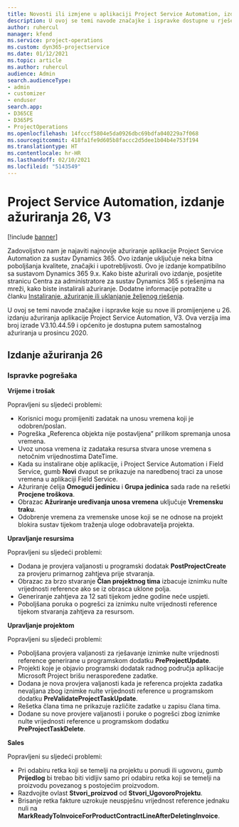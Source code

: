 ```yaml
---
title: Novosti ili izmjene u aplikaciji Project Service Automation, izdanje ažuriranja 26, V3
description: U ovoj se temi navode značajke i ispravke dostupne u rješenju Project Service Automation, izdanje ažuriranja 26, V3.
author: ruhercul
manager: kfend
ms.service: project-operations
ms.custom: dyn365-projectservice
ms.date: 01/12/2021
ms.topic: article
ms.author: ruhercul
audience: Admin
search.audienceType:
- admin
- customizer
- enduser
search.app:
- D365CE
- D365PS
- ProjectOperations
ms.openlocfilehash: 14fcccf5804e5da0926dbc69bdfa040229a7f068
ms.sourcegitcommit: 418fa1fe9d605b8faccc2d5dee1b04b4e753f194
ms.translationtype: HT
ms.contentlocale: hr-HR
ms.lasthandoff: 02/10/2021
ms.locfileid: "5143549"
---
```

# <a name="project-service-automation-update-release-26-v3"></a>Project Service Automation, izdanje ažuriranja 26, V3

[!include [banner](../includes/psa-now-project-operations.md)]

Zadovoljstvo nam je najaviti najnovije ažuriranje aplikacije Project Service Automation za sustav Dynamics 365. Ovo izdanje uključuje neka bitna poboljšanja kvalitete, značajki i upotrebljivosti. Ovo je izdanje kompatibilno sa sustavom Dynamics 365 9.x. Kako biste ažurirali ovo izdanje, posjetite stranicu Centra za administratore za sustav Dynamics 365 s rješenjima na mreži, kako biste instalirali ažuriranje. Dodatne informacije potražite u članku [Instaliranje, ažuriranje ili uklanjanje željenog rješenja](https://docs.microsoft.com/power-platform/admin/install-remove-preferred-solution).

U ovoj se temi navode značajke i ispravke koje su nove ili promijenjene u 26. izdanju ažuriranja aplikacije Project Service Automation, V3. Ova verzija ima broj izrade V3.10.44.59 i općenito je dostupna putem samostalnog ažuriranja u prosincu 2020.

## <a name="update-release-26"></a>Izdanje ažuriranja 26

### <a name="bug-fixes"></a>Ispravke pogrešaka

**Vrijeme i trošak**

Popravljeni su sljedeći problemi:

- Korisnici mogu promijeniti zadatak na unosu vremena koji je odobren/poslan.
- Pogreška „Referenca objekta nije postavljena” prilikom spremanja unosa vremena.
- Uvoz unosa vremena iz zadataka resursa stvara unose vremena s netočnim vrijednostima DateTime.
- Kada su instalirane obje aplikacije, i Project Service Automation i Field Service, gumb **Novi** dvaput se prikazuje na naredbenoj traci za unose vremena u aplikaciji Field Service.
- Ažuriranje ćelija **Omogući jedinicu** i **Grupa jedinica** sada rade na rešetki **Procjene troškova**.
- Obrazac **Ažuriranje uređivanja unosa vremena** uključuje **Vremensku traku**.
- Odobrenje vremena za vremenske unose koji se ne odnose na projekt blokira sustav tijekom traženja uloge odobravatelja projekta.

**Upravljanje resursima**

Popravljeni su sljedeći problemi:

- Dodana je provjera valjanosti u programski dodatak **PostProjectCreate** za provjeru primarnog zahtjeva prije stvaranja.
- Obrazac za brzo stvaranje **Član projektnog tima** izbacuje iznimku nulte vrijednosti reference ako se iz obrasca uklone polja.
- Generiranje zahtjeva za 12 sati tijekom jedne godine neće uspjeti.
- Poboljšana poruka o pogrešci za iznimku nulte vrijednosti reference tijekom stvaranja zahtjeva za resursom.

**Upravljanje projektom**

Popravljeni su sljedeći problemi:

- Poboljšana provjera valjanosti za rješavanje iznimke nulte vrijednosti reference generirane u programskom dodatku **PreProjectUpdate**.
- Projekti koje je objavio programski dodatak radnog područja aplikacije Microsoft Project brišu neraspoređene zadatke.
- Dodana je nova provjera valjanosti kada je referenca projekta zadatka nevaljana zbog iznimke nulte vrijednosti reference u programskom dodatku **PreValidateProjectTaskUpdate**.
- Rešetka člana tima ne prikazuje različite zadatke u zapisu člana tima.
- Dodane su nove provjere valjanosti i poruke o pogrešci zbog iznimke nulte vrijednosti reference u programskom dodatku **PreProjectTaskDelete**.

**Sales**

Popravljeni su sljedeći problemi:

- Pri odabiru retka koji se temelji na projektu u ponudi ili ugovoru, gumb **Prijedlog** bi trebao biti vidljiv samo pri odabiru retka koji se temelji na proizvodu povezanog s postojećim proizvodom.
- Razdvojite ovlast **Stvori_proizvod** od **Stvori_UgovoroProjektu**.
- Brisanje retka fakture uzrokuje neuspješnu vrijednost reference jednaku nuli na **MarkReadyToInvoiceForProductContractLineAfterDeletingInvoice**.
